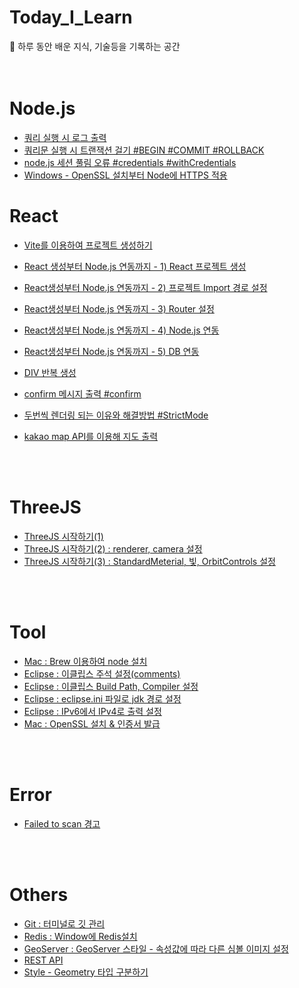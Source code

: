 # Today_I_Learn
📒 하루 동안 배운 지식, 기술등을 기록하는 공간
<br><br><br>

# Node.js
- [쿼리 실행 시 로그 출력](https://d0u0b.tistory.com/entry/Nodejs-%EC%BF%BC%EB%A6%AC-%EC%8B%A4%ED%96%89-%EC%8B%9C-%EB%A1%9C%EA%B7%B8-%EC%B6%9C%EB%A0%A5)
- [쿼리문 실행 시 트랜잭션 걸기 #BEGIN #COMMIT #ROLLBACK](https://d0u0b.tistory.com/entry/Nodejs-%EC%BF%BC%EB%A6%AC%EB%AC%B8-%EC%8B%A4%ED%96%89-%EC%8B%9C-%ED%8A%B8%EB%9E%9C%EC%9E%AD%EC%85%98-%EA%B1%B8%EA%B8%B0-BEGIN-COMMIT-ROLLBACK)
- [node.js 세션 풀림 오류 #credentials #withCredentials](https://d0u0b.tistory.com/entry/Nodejs-React-nodejs-%EC%84%B8%EC%85%98-%ED%92%80%EB%A6%BC-%EC%98%A4%EB%A5%98)
- [Windows - OpenSSL 설치부터 Node에 HTTPS 적용](https://d0u0b.tistory.com/entry/Nodejs-Windows-OpenSSL-%EC%84%A4%EC%B9%98%EB%B6%80%ED%84%B0-Node%EC%97%90-HTTPS-%EC%A0%81%EC%9A%A9)


# React

- [Vite를 이용하여 프로젝트 생성하기](https://d0u0b.tistory.com/entry/React-Vite-%EC%8B%9C%EC%9E%91)
- [React 생성부터 Node.js 연동까지 - 1) React 프로젝트 생성](https://d0u0b.tistory.com/entry/React-React%EC%83%9D%EC%84%B1%EB%B6%80%ED%84%B0-Nodejs-%EC%97%B0%EB%8F%99%EA%B9%8C%EC%A7%80-1-React-%ED%94%84%EB%A1%9C%EC%A0%9D%ED%8A%B8-%EC%83%9D%EC%84%B1)
- [React생성부터 Node.js 연동까지 - 2) 프로젝트 Import 경로 설정](https://d0u0b.tistory.com/entry/React-React%EC%83%9D%EC%84%B1%EB%B6%80%ED%84%B0-Nodejs-%EC%97%B0%EB%8F%99%EA%B9%8C%EC%A7%80-2-%08%ED%94%84%EB%A1%9C%EC%A0%9D%ED%8A%B8-Import-%EA%B2%BD%EB%A1%9C-%EC%84%A4%EC%A0%95)
- [React생성부터 Node.js 연동까지 - 3) Router 설정](https://d0u0b.tistory.com/entry/React-React%EC%83%9D%EC%84%B1%EB%B6%80%ED%84%B0-Nodejs-%EC%97%B0%EB%8F%99%EA%B9%8C%EC%A7%80-3-%08Router-%EC%84%A4%EC%A0%95)
- [React생성부터 Node.js 연동까지 - 4) Node.js 연동](https://d0u0b.tistory.com/entry/React-React%EC%83%9D%EC%84%B1%EB%B6%80%ED%84%B0-Nodejs-%EC%97%B0%EB%8F%99%EA%B9%8C%EC%A7%80-4-Nodejs-%EC%97%B0%EB%8F%99)
- [React생성부터 Node.js 연동까지 - 5) DB 연동](https://d0u0b.tistory.com/entry/React-React%EC%83%9D%EC%84%B1%EB%B6%80%ED%84%B0-Nodejs-%EC%97%B0%EB%8F%99%EA%B9%8C%EC%A7%80-5-DB-%EC%97%B0%EB%8F%99)
- [DIV 반복 생성](https://d0u0b.tistory.com/entry/React-DIV-%EB%B0%98%EB%B3%B5-%EC%83%9D%EC%84%B1)

- [confirm 메시지 출력 #confirm](https://d0u0b.tistory.com/entry/React-confirm-%EB%A9%94%EC%8B%9C%EC%A7%80-%EC%B6%9C%EB%A0%A5-confirm)
- [두번씩 렌더링 되는 이유와 해결방법 #StrictMode](https://d0u0b.tistory.com/entry/React-%EB%91%90%EB%B2%88%EC%94%A9-%EB%A0%8C%EB%8D%94%EB%A7%81-%EB%90%98%EB%8A%94-%EC%9D%B4%EC%9C%A0%EC%99%80-%ED%95%B4%EA%B2%B0%EB%B0%A9%EB%B2%95)
- [kakao map API를 이용해 지도 출력](https://d0u0b.tistory.com/entry/React-kakao-map-API%EB%A5%BC-%EC%9D%B4%EC%9A%A9%ED%95%B4-%EC%A7%80%EB%8F%84-%EC%B6%9C%EB%A0%A5)

  
<br><br>
# ThreeJS

- [ThreeJS 시작하기(1)](https://d0u0b.tistory.com/entry/Threejs-Threejs-%EC%8B%9C%EC%9E%91)
- [ThreeJS 시작하기(2) : renderer, camera 설정](https://d0u0b.tistory.com/entry/Threejs-Threejs-%EC%8B%9C%EC%9E%91%ED%95%98%EA%B8%B02-renderer-camera-%EC%84%A4%EC%A0%95)
- [ThreeJS 시작하기(3) : StandardMeterial, 빛, OrbitControls 설정](https://d0u0b.tistory.com/entry/Threejs-Threejs-%EC%8B%9C%EC%9E%91%ED%95%98%EA%B8%B03-StandardMeterial-%EB%B9%9B-OrbitControls-%EC%84%A4%EC%A0%95)

<br><br>
# Tool
- [Mac : Brew 이용하여 node 설치](https://d0u0b.tistory.com/entry/Brew-%EC%9D%B4%EC%9A%A9%ED%95%98%EC%97%AC-node-%EC%84%A4%EC%B9%98)
- [Eclipse : 이클립스 주석 설정(comments)](https://d0u0b.tistory.com/entry/%EC%9D%B4%ED%81%B4%EB%A6%BD%EC%8A%A4-%EC%A3%BC%EC%84%9D-%EC%84%A4%EC%A0%95-comments)
- [Eclipse : 이클립스 Build Path, Compiler 설정](https://d0u0b.tistory.com/entry/Eclipse-Build-Path-Compiler-%EC%84%A4%EC%A0%95)
- [Eclipse : eclipse.ini 파일로 jdk 경로 설정](https://d0u0b.tistory.com/entry/Eclipse-eclipseini-%ED%8C%8C%EC%9D%BC%EB%A1%9C-jdk-%EA%B2%BD%EB%A1%9C-%EC%84%A4%EC%A0%95)
- [Eclipse : IPv6에서 IPv4로 출력 설정](https://d0u0b.tistory.com/entry/Eclipse-%EC%95%84%EC%9D%B4%ED%94%BC-IPv6%EC%97%90%EC%84%9C-IPv4%EB%A1%9C-%EC%B6%9C%EC%84%A4%EC%A0%95)
- [Mac : OpenSSL 설치 & 인증서 발급](https://d0u0b.tistory.com/entry/MacOS-OpenSSL-%EC%84%A4%EC%B9%98-%EC%9D%B8%EC%A6%9D%EC%84%9C-%EB%B0%9C%EA%B8%89)

<br><br>
# Error
- [Failed to scan 경고](https://d0u0b.tistory.com/entry/Error-Spring-Boot-App-Failed-to-scan-%EA%B2%BD%EA%B3%A0)

<br><br>
# Others
- [Git : 터미널로 깃 관리](https://d0u0b.tistory.com/entry/Git-%ED%84%B0%EB%AF%B8%EB%84%90%EB%A1%9C-%EA%B9%83-%EA%B4%80%EB%A6%AC)
- [Redis : Window에 Redis설치](https://d0u0b.tistory.com/entry/Redis-Window%EC%97%90-Redis-%EC%84%A4%EC%B9%98)
- [GeoServer : GeoServer 스타일 - 속성값에 따라 다른 심볼 이미지 설정](https://d0u0b.tistory.com/entry/GeoServer-GeoServer-%EC%8A%A4%ED%83%80%EC%9D%BC-%EC%86%8D%EC%84%B1%EA%B0%92%EC%97%90-%EB%94%B0%EB%9D%BC-%EB%8B%A4%EB%A5%B8-%EC%8B%AC%EB%B3%BC-%EC%9D%B4%EB%AF%B8%EC%A7%80-%EC%84%A4%EC%A0%95)
- [REST API](https://d0u0b.tistory.com/entry/REST-API)
- [Style - Geometry 타입 구분하기](https://d0u0b.tistory.com/entry/GeoServer-Style-Geometry-%ED%83%80%EC%9E%85-%EA%B5%AC%EB%B6%84%ED%95%98%EA%B8%B0)
